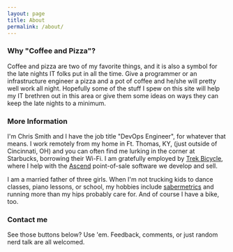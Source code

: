 ```yaml
---
layout: page
title: About
permalink: /about/
---
```


### Why "Coffee and Pizza"?
Coffee and pizza are two of my favorite things, and it is also a symbol for the late nights IT folks put in all the time. Give a programmer or an infrastructure engineer a pizza and a pot of coffee and he/she will pretty well work all night. Hopefully some of the stuff I spew on this site will help my IT brethren out in this area or give them some ideas on ways they can keep the late nights to a minimum.

### More Information

I'm Chris Smith and I have the job title "DevOps Engineer", for whatever that means.  I work remotely from my home in Ft. Thomas, KY, (just outside of Cincinnati, OH) and you can often find me lurking in the corner at Starbucks, borrowing their Wi-Fi.  I am gratefully employed by [Trek Bicycle](http://www.trekbikes.com), where I help with the [Ascend](http://www.ascendrms.com) point-of-sale software we develop and sell.

I am a married father of three girls.   When I'm not trucking kids to dance classes, piano lessons, or school, my hobbies include [sabermetrics](https://en.wikipedia.org/wiki/Sabermetrics) and running more than my hips probably care for. And of course I have a bike, too.

### Contact me

See those buttons below?   Use 'em.  Feedback, comments, or just random nerd talk are all welcomed.